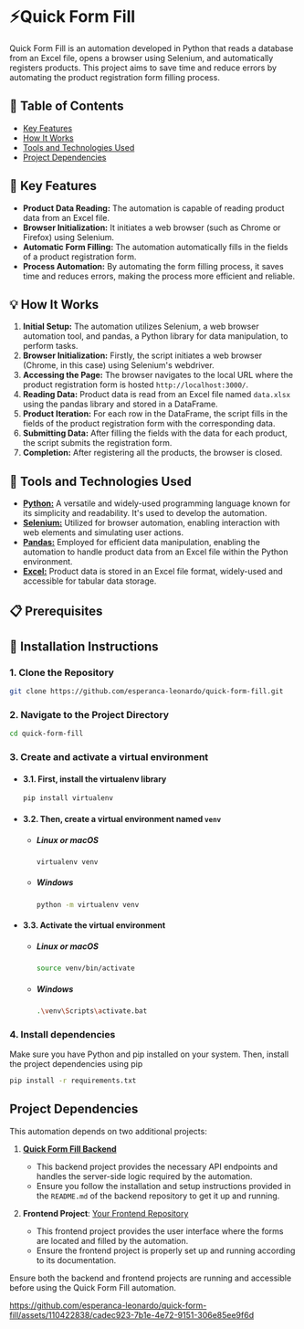 # ⚡Quick Form Fill
Quick Form Fill is an automation developed in Python that reads a database from an Excel file, opens a browser using Selenium, and automatically registers products. This project aims to save time and reduce errors by automating the product registration form filling process.

## 📑 Table of Contents
- [Key Features](#-key-features)
- [How It Works](#-how-it-works)
- [Tools and Technologies Used](#-tools-and-technologies-used)
- [Project Dependencies](#project-dependencies)
  
## 🚀 Key Features
- **Product Data Reading:** The automation is capable of reading product data from an Excel file. 
- **Browser Initialization:** It initiates a web browser (such as Chrome or Firefox) using Selenium. 
- **Automatic Form Filling:** The automation automatically fills in the fields of a product registration form. 
- **Process Automation:** By automating the form filling process, it saves time and reduces errors, making the process more efficient and reliable. 

## 💡 How It Works
1. **Initial Setup:** The automation utilizes Selenium, a web browser automation tool, and pandas, a Python library for data manipulation, to perform tasks.
2. **Browser Initialization:** Firstly, the script initiates a web browser (Chrome, in this case) using Selenium's webdriver.
3. **Accessing the Page:** The browser navigates to the local URL where the product registration form is hosted `http://localhost:3000/`.
4. **Reading Data:** Product data is read from an Excel file named `data.xlsx` using the pandas library and stored in a DataFrame.
5. **Product Iteration:** For each row in the DataFrame, the script fills in the fields of the product registration form with the corresponding data.
6. **Submitting Data:** After filling the fields with the data for each product, the script submits the registration form.
7. **Completion:** After registering all the products, the browser is closed.

## 🔧 Tools and Technologies Used
- [**Python:**](https://www.python.org/) A versatile and widely-used programming language known for its simplicity and readability. It's used to develop the automation.
- [**Selenium:**](https://www.selenium.dev/) Utilized for browser automation, enabling interaction with web elements and simulating user actions.
- [**Pandas:**](https://pandas.pydata.org/) Employed for efficient data manipulation, enabling the automation to handle product data from an Excel file within the Python environment.
- [**Excel:**](https://support.microsoft.com/en-us/excel) Product data is stored in an Excel file format, widely-used and accessible for tabular data storage.

## 📋 Prerequisites

## 📝 Installation Instructions
### 1. Clone the Repository
```bash
git clone https://github.com/esperanca-leonardo/quick-form-fill.git
```

### 2. Navigate to the Project Directory
```bash
cd quick-form-fill
```

### 3. Create and activate a virtual environment

- #### 3.1. First, install the virtualenv library
    ```bash
    pip install virtualenv
    ```

- #### 3.2. Then, create a virtual environment named `venv`

  - ##### Linux or macOS
      ```bash
      virtualenv venv
      ```
  
  - ##### Windows
      ```bash
      python -m virtualenv venv
      ```

- #### 3.3. Activate the virtual environment
    
    - ##### Linux or macOS
        ```bash
        source venv/bin/activate
        ```
    
    - ##### Windows
        ```bash
        .\venv\Scripts\activate.bat
        ```

### 4. Install dependencies

Make sure you have Python and pip installed on your system. Then, install the project dependencies using pip

```bash
pip install -r requirements.txt
```

## Project Dependencies
This automation depends on two additional projects:
1. [**Quick Form Fill Backend**](https://github.com/esperanca-leonardo/quick-form-fill-backend)
    - This backend project provides the necessary API endpoints and handles the server-side logic required by the automation.
    - Ensure you follow the installation and setup instructions provided in the `README.md` of the backend repository to get it up and running.

2. **Frontend Project**: [Your Frontend Repository](https://github.com/your-username/frontend-repo)
    - This frontend project provides the user interface where the forms are located and filled by the automation.
    - Ensure the frontend project is properly set up and running according to its documentation.

Ensure both the backend and frontend projects are running and accessible before using the Quick Form Fill automation.


https://github.com/esperanca-leonardo/quick-form-fill/assets/110422838/cadec923-7b1e-4e72-9151-306e85ee9f6d

